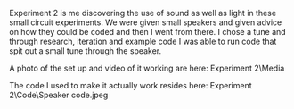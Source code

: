 Experiment 2 is me discovering the use of sound as well as light in these small circuit experiments. We were given small speakers and given advice on how they could be coded and then I went from there. I chose a tune and through research, iteration and example code I was able to run code that spit out a small tune through the speaker. 

A photo of the set up and video of it working are here: Experiment 2\Media

The code I used to make it actually work resides here: Experiment 2\Code\Speaker code.jpeg